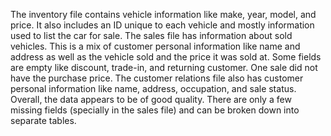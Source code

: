 The inventory file contains vehicle information like make, year, model, and price. 
It also includes an ID unique to each vehicle and mostly information used to list the car for sale. 
The sales file has information about sold vehicles. This is a mix of customer personal information like name and
address as well as the vehicle sold and the price it was sold at. Some fields are empty like discount, trade-in, and returning customer. 
One sale did not have the purchase price. The customer relations file also has customer personal information like name, address, occupation, and sale status. 
Overall, the data appears to be of good quality. There are only a few missing fields (specially in the sales file) and can be broken down into separate tables. 
